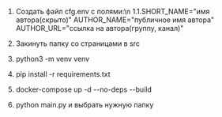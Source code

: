 1. Создать файл cfg.env с полями:\n
1.1.SHORT_NAME="имя автора(скрыто)"
    AUTHOR_NAME="публичное имя автора"
    AUTHOR_URL="ссылка на автора(группу, канал)"

2. Закинуть папку со страницами в src
3. python3 -m venv venv
4. pip install -r requirements.txt
5. docker-compose up -d --no-deps --build
6. python main.py и выбрать нужную папку
